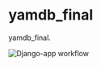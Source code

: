 # yamdb_final
yamdb_final.

![Django-app workflow](https://github.com/SpaceJesusJPG/yamdb_final/actions/workflows/yamdb_workflow.yml/badge.svg)